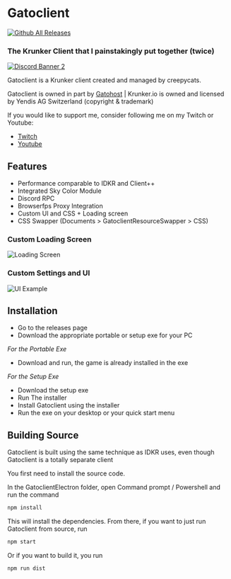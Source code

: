 # Gatoclient
[![Github All Releases](https://img.shields.io/github/downloads/creepycats/gatoclient/total.svg)]()
### The Krunker Client that I painstakingly put together (twice)
[![Discord Banner 2](https://discordapp.com/api/guilds/634754871232430115/widget.png?style=banner2)](https://discord.com/invite/ug7rQZT)

Gatoclient is a Krunker client created and managed by creepycats.

Gatoclient is owned in part by [Gatohost](https://gatohost.tk) | Krunker.io is owned and licensed by Yendis AG Switzerland (copyright & trademark)

If you would like to support me, consider following me on my Twitch or Youtube:
- [Twitch](https://twitch.tv/creepycats)
- [Youtube](https://www.youtube.com/c/creepycatsttv)

## Features

- Performance comparable to IDKR and Client++
- Integrated Sky Color Module
- Discord RPC
- Browserfps Proxy Integration
- Custom UI and CSS + Loading screen
- CSS Swapper (Documents > GatoclientResourceSwapper > CSS)

###  Custom Loading Screen
![Loading Screen](https://cdn.discordapp.com/attachments/661004708852269080/899423342501703771/unknown.png)

### Custom Settings and UI
![UI Example](https://media.discordapp.net/attachments/634754871894999051/899407146066804746/unknown.png?width=861&height=468)

## Installation
- Go to the releases page
- Download the appropriate portable or setup exe for your PC

_For the Portable Exe_
- Download and run, the game is already installed in the exe

_For the Setup Exe_
- Download the setup exe
- Run The installer
- Install Gatoclient using the installer
- Run the exe on your desktop or your quick start menu

## Building Source
Gatoclient is built using the same technique as IDKR uses, even though Gatoclient is a totally separate client

You first need to install the source code.

In the GatoclientElectron folder, open Command prompt / Powershell and run the command
```sh
npm install
```
This will install the dependencies. From there, if you want to just run Gatoclient from source, run
```sh
npm start
```
Or if you want to build it, you run
```sh
npm run dist
```
